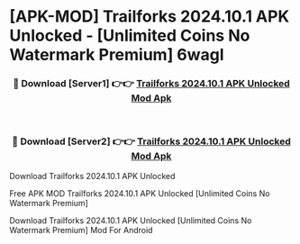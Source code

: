 # [APK-MOD] Trailforks 2024.10.1 APK Unlocked - [Unlimited Coins No Watermark Premium] 6wagl



<div align="center">
<h3>🔴 Download [Server1] 👉👉 <a href="https://momento.my/?title=Trailforks_2024.10.1_APK_Unlocked">Trailforks 2024.10.1 APK Unlocked Mod Apk</a></h3><br>

<h3>🔴 Download [Server2] 👉👉 <a href="https://momento.my/?title=Trailforks_2024.10.1_APK_Unlocked">Trailforks 2024.10.1 APK Unlocked Mod Apk</a></h3>
</div>



Download Trailforks 2024.10.1 APK Unlocked 

Free APK MOD Trailforks 2024.10.1 APK Unlocked [Unlimited Coins No Watermark Premium]

Download Trailforks 2024.10.1 APK Unlocked [Unlimited Coins No Watermark Premium] Mod For Android
